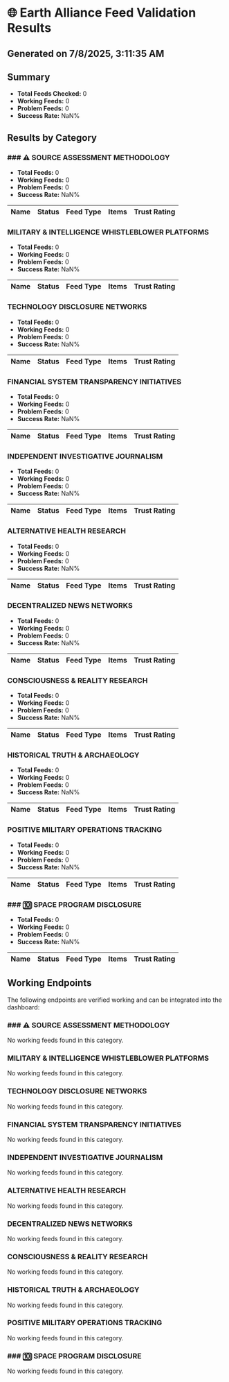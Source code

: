 # 🌐 Earth Alliance Feed Validation Results

## Generated on 7/8/2025, 3:11:35 AM

## Summary

- **Total Feeds Checked:** 0
- **Working Feeds:** 0
- **Problem Feeds:** 0
- **Success Rate:** NaN%

## Results by Category

### ### ⚠️ SOURCE ASSESSMENT METHODOLOGY

- **Total Feeds:** 0
- **Working Feeds:** 0
- **Problem Feeds:** 0
- **Success Rate:** NaN%

| Name | Status | Feed Type | Items | Trust Rating |
|------|--------|-----------|-------|-------------|

### MILITARY & INTELLIGENCE WHISTLEBLOWER PLATFORMS

- **Total Feeds:** 0
- **Working Feeds:** 0
- **Problem Feeds:** 0
- **Success Rate:** NaN%

| Name | Status | Feed Type | Items | Trust Rating |
|------|--------|-----------|-------|-------------|

### TECHNOLOGY DISCLOSURE NETWORKS

- **Total Feeds:** 0
- **Working Feeds:** 0
- **Problem Feeds:** 0
- **Success Rate:** NaN%

| Name | Status | Feed Type | Items | Trust Rating |
|------|--------|-----------|-------|-------------|

### FINANCIAL SYSTEM TRANSPARENCY INITIATIVES

- **Total Feeds:** 0
- **Working Feeds:** 0
- **Problem Feeds:** 0
- **Success Rate:** NaN%

| Name | Status | Feed Type | Items | Trust Rating |
|------|--------|-----------|-------|-------------|

### INDEPENDENT INVESTIGATIVE JOURNALISM

- **Total Feeds:** 0
- **Working Feeds:** 0
- **Problem Feeds:** 0
- **Success Rate:** NaN%

| Name | Status | Feed Type | Items | Trust Rating |
|------|--------|-----------|-------|-------------|

### ALTERNATIVE HEALTH RESEARCH

- **Total Feeds:** 0
- **Working Feeds:** 0
- **Problem Feeds:** 0
- **Success Rate:** NaN%

| Name | Status | Feed Type | Items | Trust Rating |
|------|--------|-----------|-------|-------------|

### DECENTRALIZED NEWS NETWORKS

- **Total Feeds:** 0
- **Working Feeds:** 0
- **Problem Feeds:** 0
- **Success Rate:** NaN%

| Name | Status | Feed Type | Items | Trust Rating |
|------|--------|-----------|-------|-------------|

### CONSCIOUSNESS & REALITY RESEARCH

- **Total Feeds:** 0
- **Working Feeds:** 0
- **Problem Feeds:** 0
- **Success Rate:** NaN%

| Name | Status | Feed Type | Items | Trust Rating |
|------|--------|-----------|-------|-------------|

### HISTORICAL TRUTH & ARCHAEOLOGY

- **Total Feeds:** 0
- **Working Feeds:** 0
- **Problem Feeds:** 0
- **Success Rate:** NaN%

| Name | Status | Feed Type | Items | Trust Rating |
|------|--------|-----------|-------|-------------|

### POSITIVE MILITARY OPERATIONS TRACKING

- **Total Feeds:** 0
- **Working Feeds:** 0
- **Problem Feeds:** 0
- **Success Rate:** NaN%

| Name | Status | Feed Type | Items | Trust Rating |
|------|--------|-----------|-------|-------------|

### ### 🔟 SPACE PROGRAM DISCLOSURE

- **Total Feeds:** 0
- **Working Feeds:** 0
- **Problem Feeds:** 0
- **Success Rate:** NaN%

| Name | Status | Feed Type | Items | Trust Rating |
|------|--------|-----------|-------|-------------|

## Working Endpoints

The following endpoints are verified working and can be integrated into the dashboard:

### ### ⚠️ SOURCE ASSESSMENT METHODOLOGY

No working feeds found in this category.

### MILITARY & INTELLIGENCE WHISTLEBLOWER PLATFORMS

No working feeds found in this category.

### TECHNOLOGY DISCLOSURE NETWORKS

No working feeds found in this category.

### FINANCIAL SYSTEM TRANSPARENCY INITIATIVES

No working feeds found in this category.

### INDEPENDENT INVESTIGATIVE JOURNALISM

No working feeds found in this category.

### ALTERNATIVE HEALTH RESEARCH

No working feeds found in this category.

### DECENTRALIZED NEWS NETWORKS

No working feeds found in this category.

### CONSCIOUSNESS & REALITY RESEARCH

No working feeds found in this category.

### HISTORICAL TRUTH & ARCHAEOLOGY

No working feeds found in this category.

### POSITIVE MILITARY OPERATIONS TRACKING

No working feeds found in this category.

### ### 🔟 SPACE PROGRAM DISCLOSURE

No working feeds found in this category.

